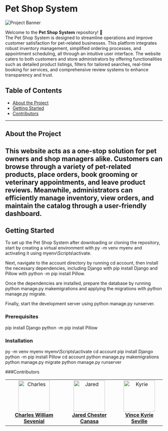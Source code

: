 # Pet Shop System


![Project Banner](https://via.placeholder.com/1200x400?text=Your+Project+Banner+Here)

Welcome to the **Pet Shop System** repository! 🚀  
The Pet Shop System is designed to streamline operations and improve customer satisfaction for pet-related businesses. This platform integrates robust inventory management, simplified ordering processes, and appointment scheduling, all through an intuitive user interface. The website caters to both customers and store administrators by offering functionalities such as detailed product listings, filters for tailored searches, real-time booking for services, and comprehensive review systems to enhance transparency and trust.

## Table of Contents
- [About the Project](#about-the-project)
- [Getting Started](#getting-started)
- [Contributors](#contributors)


---

## About the Project
This website acts as a one-stop solution for pet owners and shop managers alike. Customers can browse through a variety of pet-related products, place orders, book grooming or veterinary appointments, and leave product reviews. Meanwhile, administrators can efficiently manage inventory, view orders, and maintain the catalog through a user-friendly dashboard.
---

## Getting Started
To set up the Pet Shop System after downloading or cloning the repository, start by creating a virtual environment with py -m venv myenv and activating it using myenv\Scripts\activate.

Next, navigate to the account directory by running cd account, then install the necessary dependencies, including Django with pip install Django and Pillow with python -m pip install Pillow.

Once the dependencies are installed, prepare the database by running python manage.py makemigrations and applying the migrations with python manage.py migrate.

Finally, start the development server using python manage.py runserver.

### Prerequisites
pip install Django
python -m pip install Pillow

### Installation
py -m venv myenv
myenv\Scripts\activate
cd account
pip install Django
python -m pip install Pillow
cd account
python manage.py makemigrations
python manage.py migrate
python manage.py runserver

###Contributors
<table>
  <tr>
    <td align="center">
      <a href="https://github.com/Anonimos0703" target="_blank">
        <img src="https://avatars.githubusercontent.com/u/182414790?s=96&v=4" width="100px;" alt="Charles"/>
        <br />
        <b>Charles William Sevenial</b>
      </a>
    </td>
    <td align="center">
      <a href="https://github.com/Jared12388" target="_blank">
        <img src="https://avatars.githubusercontent.com/u/169159638?v=4" width="100px;" alt="Jared"/>
        <br />
        <b>Jared Chester Canasa</b>
      </a>
    </td>
    <td align="center">
      <a href="https://github.com/peachlaugh" target="_blank">
        <img src="https://avatars.githubusercontent.com/u/106822327?v=4" width="100px;" alt="Kyrie"/>
        <br />
        <b>Vince Kyrie Seville</b>
      </a>
    </td>
  </tr>
</table>

